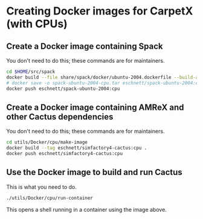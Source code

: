 # Creating Docker images for CarpetX (with CPUs)

## Create a Docker image containing Spack
You don't need to do this; these commands are for maintainers.
```sh
cd $HOME/src/spack
docker build --file share/spack/docker/ubuntu-2004.dockerfile --build-arg baseimage=ubuntu:20.04 --tag eschnett/spack-ubuntu-2004:cpu .
# docker save -o spack-ubuntu-2004-cpu.tar eschnett/spack-ubuntu-2004:cpu
docker push eschnett/spack-ubuntu-2004:cpu
```

## Create a Docker image containing AMReX and other Cactus dependencies
You don't need to do this; these commands are for maintainers.
```sh
cd utils/Docker/cpu/make-image
docker build --tag eschnett/simfactory4-cactus:cpu .
docker push eschnett/simfactory4-cactus:cpu
```

## Use the Docker image to build and run Cactus
This is what you need to do.
```sh
./utils/Docker/cpu/run-container
```
This opens a shell running in a container using the image above.

